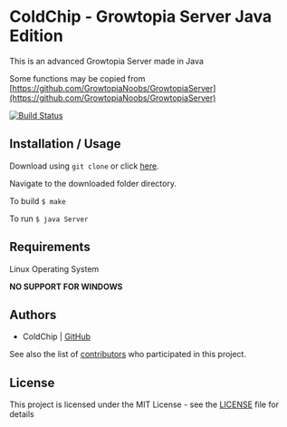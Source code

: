 ColdChip - Growtopia Server Java Edition
===========================

This is an advanced Growtopia Server made in Java

Some functions may be copied from [https://github.com/GrowtopiaNoobs/GrowtopiaServer](https://github.com/GrowtopiaNoobs/GrowtopiaServer)

[![Build Status](https://api.travis-ci.org/coldchip/growtopiaserver.svg?branch=master)](https://api.travis-ci.org/coldchip/growtopiaserver.svg?branch=master)

Installation / Usage
--------------------

Download using `git clone` or click [here](https://github.com/coldchip/growtopiaserver/archive/master.zip).

Navigate to the downloaded folder directory.

To build `$ make`

To run `$ java Server`

Requirements
------------

Linux Operating System

**NO SUPPORT FOR WINDOWS**

Authors
-------

- ColdChip  | [GitHub](https://github.com/coldchip)

See also the list of [contributors](https://github.com/coldchip/growtopiaserver/contributors) who participated in this project.

License
-------

This project is licensed under the MIT License - see the [LICENSE](LICENSE) file for details